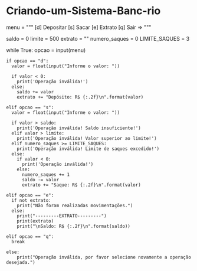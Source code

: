 # Criando-um-Sistema-Banc-rio


menu = """
[d] Depositar
[s] Sacar
[e] Extrato
[q] Sair
=> """

saldo = 0
limite = 500
extrato = ""
numero_saques = 0
LIMITE_SAQUES = 3

while True:
    opcao = input(menu)

    if opcao == "d":
      valor = float(input("Informe o valor: "))

      if valor < 0:
        print('Operação inválida!')
      else:
        saldo += valor
        extrato += "Depósito: R$ {:.2f}\n".format(valor)

    elif opcao == "s":
      valor = float(input("Informe o valor: "))

      if valor > saldo:
        print('Operação inválida! Saldo insuficiente!')
      elif valor > limite:
        print('Operação inválida! Valor superior ao limite!')
      elif numero_saques >= LIMITE_SAQUES:
        print('Operação inválida! Limite de saques excedido!')
      else:
        if valor < 0:
          print('Operação inválida!')
        else:
          numero_saques += 1
          saldo -= valor
          extrato += "Saque: R$ {:.2f}\n".format(valor)

    elif opcao == "e":
      if not extrato:
        print("Não foram realizadas movimentações.")
      else:
        print("---------EXTRATO---------")
        print(extrato)
        print("\nSaldo: R$ {:.2f}\n".format(saldo))

    elif opcao == "q":
      break
    
    else:
        print("Operação inválida, por favor selecione novamente a operação desejada.")
